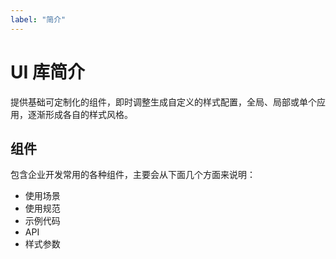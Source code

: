 ```yaml
---
label: "简介"
---
```


# UI 库简介

提供基础可定制化的组件，即时调整生成自定义的样式配置，全局、局部或单个应用，逐渐形成各自的样式风格。

## 组件

包含企业开发常用的各种组件，主要会从下面几个方面来说明：

-   使用场景
-   使用规范
-   示例代码
-   API
-   样式参数
